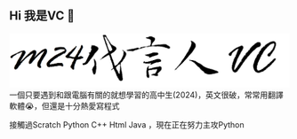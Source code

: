 ## Hi 我是VC 👋
![figurelists](./background.png)
一個只要遇到和跟電腦有關的就想學習的高中生(2024)，英文很破，常常用翻譯軟體😭，但還是十分熱愛寫程式


接觸過Scratch Python C++ Html Java ，現在正在努力主攻Python


<!--
**M24VC/M24VC** is a ✨ _special_ ✨ repository because its `README.md` (this file) appears on your GitHub profile.

Here are some ideas to get you started:

- 🔭 I’m currently working on ...
- 🌱 I’m currently learning ...
- 👯 I’m looking to collaborate on ...
- 🤔 I’m looking for help with ...
- 💬 Ask me about ...
- 📫 How to reach me: ...
- 😄 Pronouns: ...
- ⚡ Fun fact: ...
-->
